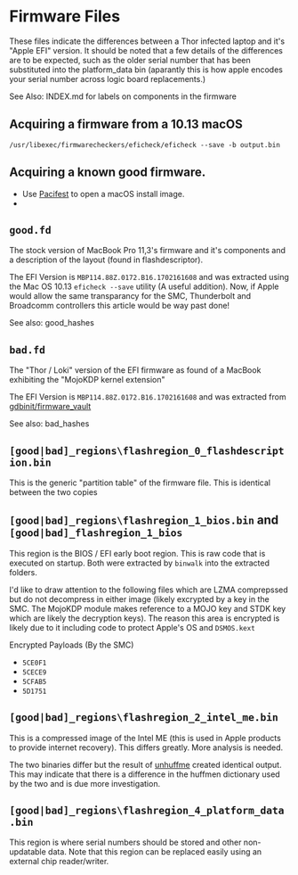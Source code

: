 # Firmware Files

These files indicate the differences between a Thor infected laptop and it's "Apple EFI" version.  It should be noted that a few details of the differences are to be expected, such as the older serial number that has been substituted into the platform_data bin (aparantly this is how apple encodes your serial number across logic board replacements.)

See Also: INDEX.md for labels on components in the firmware

## Acquiring a firmware from a 10.13 macOS

`/usr/libexec/firmwarecheckers/eficheck/eficheck --save -b output.bin`

## Acquiring a known good firmware.

* Use [Pacifest](https://www.charlessoft.com) to open a macOS install image.
*

## `good.fd`

The stock version of MacBook Pro 11,3's firmware and it's components and a description of the layout (found in flashdescriptor).

The EFI Version is `MBP114.88Z.0172.B16.1702161608`  and was extracted using the Mac OS 10.13 `eficheck --save` utility (A useful addition).  Now, if Apple would allow the same transparancy for the SMC, Thunderbolt and Broadcomm controllers this article would be way past done!

See also: good_hashes

## `bad.fd`

The "Thor / Loki" version of the EFI firmware as found of a MacBook exhibiting the "MojoKDP kernel extension"

The EFI Version is `MBP114.88Z.0172.B16.1702161608` and was extracted from [gdbinit/firmware_vault](https://github.com/gdbinit/firmware_vault/blob/master/EFI/MacBookPro/MBP114_0172_B16_LOCKED.fd)

See also: bad_hashes


## `[good|bad]_regions\flashregion_0_flashdescription.bin`

This is the generic "partition table" of the firmware file.  This is identical between the two copies

## `[good|bad]_regions\flashregion_1_bios.bin` and `[good|bad]_flashregion_1_bios`

This region is the BIOS / EFI early boot region.  This is raw code that is executed on startup.  Both were extracted by `binwalk` into the extracted folders.

I'd like to draw attention to the following files which are LZMA comprepssed but do not decompress in either image (likely excrypted by a key in the SMC.  The MojoKDP module makes reference to a MOJO key and STDK key which are likely the decryption keys).  The reason this area is encrypted is likely due to it including code to protect Apple's OS and `DSMOS.kext`

Encrypted Payloads (By the SMC)

* `5CE0F1`
* `5CECE9`
* `5CFAB5`
* `5D1751`

## `[good|bad]_regions\flashregion_2_intel_me.bin`

This is a compressed image of the Intel ME (this is used in Apple products to provide internet recovery).  This differs greatly.  More analysis is needed.

The two binaries differ but the result of [unhuffme](https://io.netgarage.org/me/) created identical output.  This may indicate that there is a difference in the huffmen dictionary used by the two and is due more investigation.

## `[good|bad]_regions\flashregion_4_platform_data.bin`

This region is where serial numbers should be stored and other non-updatable data.  Note that this region can be replaced easily using an external chip reader/writer.
